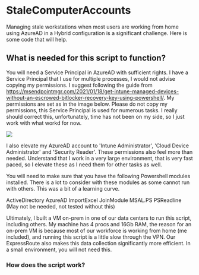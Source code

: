 # StaleComputerAccounts
Managing stale workstations when most users are working from home using AzureAD in a Hybrid configuration is a significant challenge. Here is some code that will help.

## What is needed for this script to function?

You will need a Service Principal in AzureAD with sufficient rights. I have a Service Principal that I use for multiple processes, I would not advise copying my permissions. I suggest following the guide from <https://msendpointmgr.com/2021/01/18/get-intune-managed-devices-without-an-escrowed-bitlocker-recovery-key-using-powershell/>. My permissions are set as in the image below. Please do not copy my permissions, this Service Principal is used for numerous tasks. I really should correct this, unfortunately, time has not been on my side, so I just work with what workd for now. 

![](https://github.com/christopherbaxter/StaleComputerAccounts/blob/main/Images/ServicePrincipal%20-%20API%20Permissions.jpg)

I also elevate my AzureAD account to 'Intune Administrator', 'Cloud Device Administrator' and 'Security Reader'. These permissions also feel more than needed. Understand that I work in a very large environment, that is very fast paced, so I elevate these as I need them for other tasks as well.

You will need to make sure that you have the following Powershell modules installed. There is a lot to consider with these modules as some cannot run with others. This was a bit of a learning curve. 

ActiveDirectory
AzureAD
ImportExcel
JoinModule
MSAL.PS
PSReadline (May not be needed, not tested without this)

Ultimately, I built a VM on-prem in one of our data centers to run this script, including others. My machine has 4 procs and 16Gb RAM, the reason for an on-prem VM is because most of our workforce is working from home (me included), and running this script is a little slow through the VPN. Our ExpressRoute also makes this data collection significantly more efficient. In a small environment, you will not need this.

### How does the script work?

